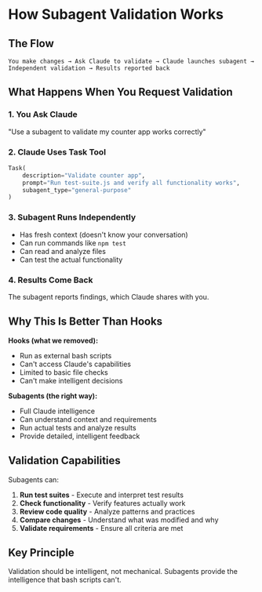 # How Subagent Validation Works

## The Flow

```
You make changes → Ask Claude to validate → Claude launches subagent → Independent validation → Results reported back
```

## What Happens When You Request Validation

### 1. You Ask Claude
"Use a subagent to validate my counter app works correctly"

### 2. Claude Uses Task Tool
```python
Task(
    description="Validate counter app",
    prompt="Run test-suite.js and verify all functionality works",
    subagent_type="general-purpose"
)
```

### 3. Subagent Runs Independently
- Has fresh context (doesn't know your conversation)
- Can run commands like `npm test`
- Can read and analyze files
- Can test the actual functionality

### 4. Results Come Back
The subagent reports findings, which Claude shares with you.

## Why This Is Better Than Hooks

**Hooks (what we removed):**
- Run as external bash scripts
- Can't access Claude's capabilities
- Limited to basic file checks
- Can't make intelligent decisions

**Subagents (the right way):**
- Full Claude intelligence
- Can understand context and requirements
- Run actual tests and analyze results
- Provide detailed, intelligent feedback

## Validation Capabilities

Subagents can:
1. **Run test suites** - Execute and interpret test results
2. **Check functionality** - Verify features actually work
3. **Review code quality** - Analyze patterns and practices
4. **Compare changes** - Understand what was modified and why
5. **Validate requirements** - Ensure all criteria are met

## Key Principle

Validation should be intelligent, not mechanical. Subagents provide the intelligence that bash scripts can't.